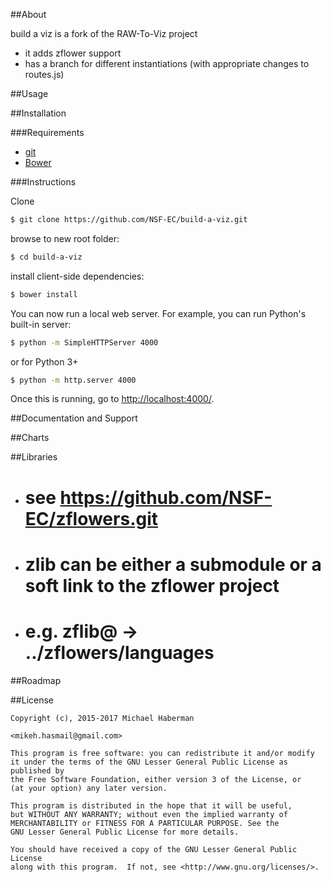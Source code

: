 ##About

build a viz is a fork of the RAW-To-Viz project
- it adds zflower support
- has a branch for different instantiations (with appropriate changes to routes.js)


##Usage

##Installation

###Requirements

- [git](http://git-scm.com/book/en/Getting-Started-Installing-Git)
- [Bower](http://bower.io/#installing-bower)

###Instructions

Clone 

``` sh
$ git clone https://github.com/NSF-EC/build-a-viz.git
```

browse to new root folder:

``` sh
$ cd build-a-viz
```

install client-side dependencies:

``` sh
$ bower install
```
	
You can now run a local web server. For example, you can run Python's built-in server:

``` sh
$ python -m SimpleHTTPServer 4000
```

or for Python 3+

``` sh
$ python -m http.server 4000
```

Once this is running, go to [http://localhost:4000/](http://localhost:4000/).


##Documentation and Support


##Charts


##Libraries

- # see https://github.com/NSF-EC/zflowers.git
- # zlib can be either a submodule or a soft link to the zflower project
- # e.g. zflib@ -> ../zflowers/languages


##Roadmap


##License

	Copyright (c), 2015-2017 Michael Haberman
	
	<mikeh.hasmail@gmail.com>  
	 
	This program is free software: you can redistribute it and/or modify
	it under the terms of the GNU Lesser General Public License as published by
	the Free Software Foundation, either version 3 of the License, or
	(at your option) any later version.
	 
	This program is distributed in the hope that it will be useful,
	but WITHOUT ANY WARRANTY; without even the implied warranty of
	MERCHANTABILITY or FITNESS FOR A PARTICULAR PURPOSE. See the
	GNU Lesser General Public License for more details.
	 
	You should have received a copy of the GNU Lesser General Public License
	along with this program.  If not, see <http://www.gnu.org/licenses/>.
